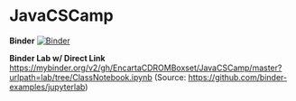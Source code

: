 # JavaCSCamp

**Binder**
[![Binder](https://mybinder.org/badge_logo.svg)](https://mybinder.org/v2/gh/EncartaCDROMBoxset/JavaCSCamp/master)

**Binder Lab w/ Direct Link**
https://mybinder.org/v2/gh/EncartaCDROMBoxset/JavaCSCamp/master?urlpath=lab/tree/ClassNotebook.ipynb
(Source: https://github.com/binder-examples/jupyterlab)
